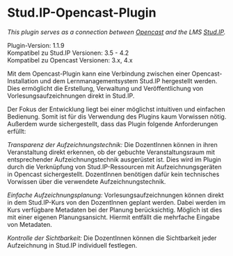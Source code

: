 Stud.IP-Opencast-Plugin
=======================

*This plugin serves as a connection between [Opencast](http://opencast.org) and
the LMS [Stud.IP](http://studip.de/).*

Plugin-Version: 1.1.9  
Kompatibel zu Stud.IP Versionen: 3.5 - 4.2  
Kompatibel zu Opencast Versionen: 3.x, 4.x

Mit dem Opencast-Plugin kann eine Verbindung zwischen einer
Opencast-Installation und dem Lernmanagementsystem Stud.IP hergestellt werden.
Dies ermöglicht die Erstellung, Verwaltung und Veröffentlichung von
Vorlesungsaufzeichnungen direkt in Stud.IP.

Der Fokus der Entwicklung liegt bei einer möglichst intuitiven und einfachen
Bedienung. Somit ist für dis Verwendung des Plugins kaum Vorwissen nötig.
Außerdem wurde sichergestellt, dass das Plugin folgende
Anforderungen erfüllt:

*Transparenz der Aufzeichnungstechnik:* Die DozentInnen können in ihren
Veranstaltung direkt erkennen, ob der gebuchte Veranstaltungsraum mit
entsprechender Aufzeichnungstechnik ausgerüstet ist. Dies wird im Plugin durch
die Verknüpfung von Stud.IP-Ressourcen mit Aufzeichnungsgeräten in Opencast
sichergestellt. DozentInnen benötigen dafür kein technisches Vorwissen über
die verwendete Aufzeichnungstechnik.

*Einfache Aufzeichnungsplanung:* Vorlesungsaufzeichnungen können direkt in dem
Stud.IP-Kurs von den DozentInnen geplant werden. Dabei werden im Kurs
verfügbare Metadaten bei der Planung berücksichtig. Möglich ist dies mit einer
eigenen Planungsansicht. Hiermit entfällt die mehrfache Eingabe von Metadaten.

*Kontrolle der Sichtbarkeit:* Die DozentInnen können die Sichtbarkeit jeder
Aufzeichnung in Stud.IP individuell festlegen.
